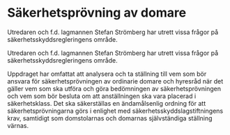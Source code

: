 # Säkerhetsprövning av domare

Utredaren och f.d. lagmannen Stefan Strömberg har utrett vissa frågor på säkerhetsskyddsregleringens område.

Utredaren och f.d. lagmannen Stefan Strömberg har utrett vissa frågor på säkerhetsskyddsregleringens område.

Uppdraget har omfattat att analysera och ta ställning till vem som bör ansvara för säkerhetsprövningen av ordinarie domare och hyresråd när det gäller vem som ska utföra och göra bedömningen av säkerhetsprövningen och vem som bör besluta om att anställningen ska vara placerad i säkerhetsklass. Det ska säkerställas en ändamålsenlig ordning för att säkerhetsprövningarna görs i enlighet med säkerhetsskyddslagstiftningens krav, samtidigt som domstolarnas och domarnas självständiga ställning värnas.
